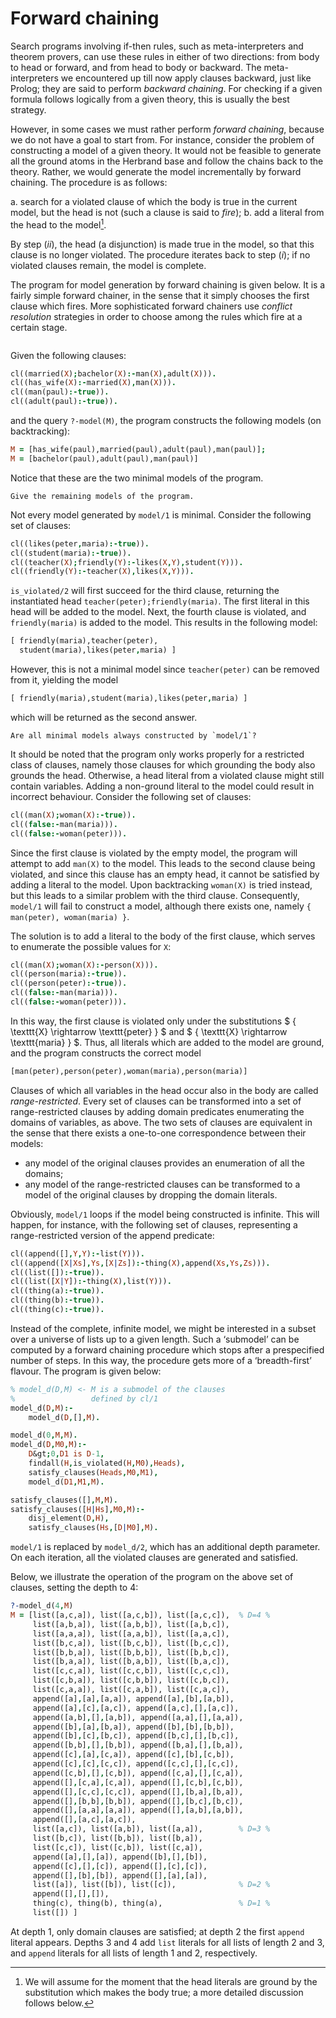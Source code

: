 <!--H3: Section 5.4-->
# Forward chaining #

Search programs involving if-then rules, such as meta-interpreters and theorem provers, can use these rules in either of two directions: from body to head or forward, and from head to body or backward. The meta-interpreters we encountered up till now apply clauses backward, just like Prolog; they are said to perform *backward chaining*. For checking if a given formula follows logically from a given theory, this is usually the best strategy.

However, in some cases we must rather perform *forward chaining*, because we do not have a goal to start from. For instance, consider the problem of constructing a model of a given theory. It would not be feasible to generate all the ground atoms in the Herbrand base and follow the chains back to the theory. Rather, we would generate the model incrementally by forward chaining. The procedure is as follows:

a. search for a violated clause of which the body is true in the current model, but the head is not (such a clause is said to *fire*);
b. add a literal from the head to the model[^16].

By step (*ii*), the head (a disjunction) is made true in the model, so that this clause is no longer violated. The procedure iterates back to step (*i*); if no violated clauses remain, the model is complete.

The program for model generation by forward chaining is given below. It is a fairly simple forward chainer, in the sense that it simply chooses the first clause which fires. More sophisticated forward chainers use *conflict resolution* strategies in order to choose among the rules which fire at a certain stage.
```{swish} model
```
Given the following clauses:
```Prolog
cl((married(X);bachelor(X):-man(X),adult(X))).
cl((has_wife(X):-married(X),man(X))).
cl((man(paul):-true)).
cl((adult(paul):-true)).
```
and the query `?-model(M)`, the program constructs the following models (on backtracking):
```Prolog
M = [has_wife(paul),married(paul),adult(paul),man(paul)];
M = [bachelor(paul),adult(paul),man(paul)]
```
Notice that these are the two minimal models of the program.

```{exercise} 5.5
Give the remaining models of the program.
```

Not every model generated by `model/1` is minimal. Consider the following set of clauses:
```Prolog
cl((likes(peter,maria):-true)).
cl((student(maria):-true)).
cl((teacher(X);friendly(Y):-likes(X,Y),student(Y))).
cl((friendly(Y):-teacher(X),likes(X,Y))).
```
`is_violated/2` will first succeed for the third clause, returning the instantiated head `teacher(peter);friendly(maria)`. The first literal in this head will be added to the model. Next, the fourth clause is violated, and `friendly(maria)` is added to the model. This results in the following model:
```Prolog
[ friendly(maria),teacher(peter),
  student(maria),likes(peter,maria) ]
```
However, this is not a minimal model since `teacher(peter)` can be removed from it, yielding the model
```Prolog
[ friendly(maria),student(maria),likes(peter,maria) ]
```
which will be returned as the second answer.

```{exercise} 5.6
Are all minimal models always constructed by `model/1`?
```

It should be noted that the program only works properly for a restricted class of clauses, namely those clauses for which grounding the body also grounds the head. Otherwise, a head literal from a violated clause might still contain variables. Adding a non-ground literal to the model could result in incorrect behaviour. Consider the following set of clauses:
```Prolog
cl((man(X);woman(X):-true)).
cl((false:-man(maria))).
cl((false:-woman(peter))).
```
Since the first clause is violated by the empty model, the program will attempt to add `man(X)` to the model. This leads to the second clause being violated, and since this clause has an empty head, it cannot be satisfied by adding a literal to the model. Upon backtracking `woman(X)` is tried instead, but this leads to a similar problem with the third clause. Consequently, `model/1` will fail to construct a model, although there exists one, namely `{ man(peter), woman(maria) }`.

The solution is to add a literal to the body of the first clause, which serves to enumerate the possible values for `X`:
```Prolog
cl((man(X);woman(X):-person(X))).
cl((person(maria):-true)).
cl((person(peter):-true)).
cl((false:-man(maria))).
cl((false:-woman(peter))).
```
In this way, the first clause is violated only under the substitutions $ \{ \texttt{X} \rightarrow \texttt{peter} \} $ and $ \{ \texttt{X} \rightarrow \texttt{maria} \} $. Thus, all literals which are added to the model are ground, and the program constructs the correct model
```Prolog
[man(peter),person(peter),woman(maria),person(maria)]
```
Clauses of which all variables in the head occur also in the body are called *range-restricted*. Every set of clauses can be transformed into a set of range-restricted clauses by adding domain predicates enumerating the domains of variables, as above. The two sets of clauses are equivalent in the sense that there exists a one-to-one correspondence between their models:

* any model of the original clauses provides an enumeration of all the domains;
* any model of the range-restricted clauses can be transformed to a model of the original clauses by dropping the domain literals.

Obviously, `model/1` loops if the model being constructed is infinite. This will happen, for instance, with the following set of clauses, representing a range-restricted version of the append predicate:
```Prolog
cl((append([],Y,Y):-list(Y))).
cl((append([X|Xs],Ys,[X|Zs]):-thing(X),append(Xs,Ys,Zs))).
cl((list([]):-true)).
cl((list([X|Y]):-thing(X),list(Y))).
cl((thing(a):-true)).
cl((thing(b):-true)).
cl((thing(c):-true)).
```
Instead of the complete, infinite model, we might be interested in a subset over a universe of lists up to a given length. Such a &lsquo;submodel&rsquo; can be computed by a forward chaining procedure which stops after a prespecified number of steps. In this way, the procedure gets more of a &lsquo;breadth-first&rsquo; flavour. The program is given below:
```Prolog
% model_d(D,M) <- M is a submodel of the clauses
%                 defined by cl/1
model_d(D,M):-
    model_d(D,[],M).

model_d(0,M,M).
model_d(D,M0,M):-
    D&gt;0,D1 is D-1,
    findall(H,is_violated(H,M0),Heads),
    satisfy_clauses(Heads,M0,M1),
    model_d(D1,M1,M).

satisfy_clauses([],M,M).
satisfy_clauses([H|Hs],M0,M):-
    disj_element(D,H),
    satisfy_clauses(Hs,[D|M0],M).
```
`model/1` is replaced by `model_d/2`, which has an additional depth parameter. On each iteration, all the violated clauses are generated and satisfied.

Below, we illustrate the operation of the program on the above set of clauses, setting the depth to 4:
```Prolog
?-model_d(4,M)
M = [list([a,c,a]), list([a,c,b]), list([a,c,c]),  % D=4 %
     list([a,b,a]), list([a,b,b]), list([a,b,c]),
     list([a,a,a]), list([a,a,b]), list([a,a,c]),
     list([b,c,a]), list([b,c,b]), list([b,c,c]),
     list([b,b,a]), list([b,b,b]), list([b,b,c]),
     list([b,a,a]), list([b,a,b]), list([b,a,c]),
     list([c,c,a]), list([c,c,b]), list([c,c,c]),
     list([c,b,a]), list([c,b,b]), list([c,b,c]),
     list([c,a,a]), list([c,a,b]), list([c,a,c]),
     append([a],[a],[a,a]), append([a],[b],[a,b]),
     append([a],[c],[a,c]), append([a,c],[],[a,c]),
     append([a,b],[],[a,b]), append([a,a],[],[a,a]),
     append([b],[a],[b,a]), append([b],[b],[b,b]),
     append([b],[c],[b,c]), append([b,c],[],[b,c]),
     append([b,b],[],[b,b]), append([b,a],[],[b,a]),
     append([c],[a],[c,a]), append([c],[b],[c,b]),
     append([c],[c],[c,c]), append([c,c],[],[c,c]),
     append([c,b],[],[c,b]), append([c,a],[],[c,a]),
     append([],[c,a],[c,a]), append([],[c,b],[c,b]),
     append([],[c,c],[c,c]), append([],[b,a],[b,a]),
     append([],[b,b],[b,b]), append([],[b,c],[b,c]),
     append([],[a,a],[a,a]), append([],[a,b],[a,b]),
     append([],[a,c],[a,c]),
     list([a,c]), list([a,b]), list([a,a]),        % D=3 %
     list([b,c]), list([b,b]), list([b,a]),
     list([c,c]), list([c,b]), list([c,a]),
     append([a],[],[a]), append([b],[],[b]),
     append([c],[],[c]), append([],[c],[c]),
     append([],[b],[b]), append([],[a],[a]),
     list([a]), list([b]), list([c]),              % D=2 %
     append([],[],[]),
     thing(c), thing(b), thing(a),                 % D=1 %
     list([]) ]
```
At depth 1, only domain clauses are satisfied; at depth 2 the first `append` literal appears. Depths 3 and 4 add `list` literals for all lists of length 2 and 3, and `append` literals for all lists of length 1 and 2, respectively.

[^16]: We will assume for the moment that the head literals are ground by the substitution which makes the body true; a more detailed discussion follows below.
